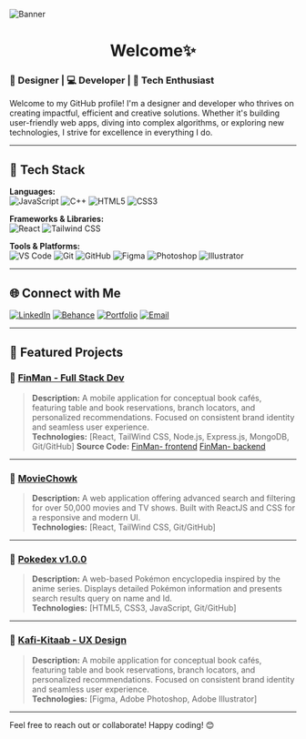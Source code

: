 ![Banner](https://github.com/anantkatyayn/anantkatyayn/blob/main/assets/Anant-katyayn-philomath-banner.png)
<div align="center">
  <h1>Welcome✨</h1>
</div>


### 🌟 Designer | 💻 Developer | 🚀 Tech Enthusiast  

Welcome to my GitHub profile! I'm a designer and developer who thrives on creating impactful, efficient and creative solutions. Whether it's building user-friendly web apps, diving into complex algorithms, or exploring new technologies, I strive for excellence in everything I do.

---

## 🔧 Tech Stack

**Languages:**  
![JavaScript](https://img.shields.io/badge/-JavaScript-F7DF1E?style=for-the-badge&logo=javascript&logoColor=white)
![C++](https://img.shields.io/badge/-C++-00599C?style=for-the-badge&logo=cplusplus&logoColor=white)
![HTML5](https://img.shields.io/badge/-HTML5-E34F26?style=for-the-badge&logo=html5&logoColor=white)
![CSS3](https://img.shields.io/badge/-CSS3-1572B6?style=for-the-badge&logo=css3&logoColor=white)

**Frameworks & Libraries:**  
![React](https://img.shields.io/badge/React-61DAFB?style=for-the-badge&logo=react&logoColor=black)
![Tailwind CSS](https://img.shields.io/badge/Tailwind_CSS-06B6D4?style=for-the-badge&logo=tailwindcss&logoColor=white)

**Tools & Platforms:**  
![VS Code](https://img.shields.io/badge/VS_Code-007ACC?style=for-the-badge&logo=visual-studio-code&logoColor=white)
![Git](https://img.shields.io/badge/Git-F05032?style=for-the-badge&logo=git&logoColor=white)
![GitHub](https://img.shields.io/badge/GitHub-181717?style=for-the-badge&logo=github&logoColor=white)
![Figma](https://img.shields.io/badge/Figma-F24E1E?style=for-the-badge&logo=figma&logoColor=white)
![Photoshop](https://img.shields.io/badge/Photoshop-31A8FF?style=for-the-badge&logo=adobephotoshop&logoColor=white)
![Illustrator](https://img.shields.io/badge/Illustrator-FF9A00?style=for-the-badge&logo=adobeillustrator&logoColor=white)

---


## 🌐 Connect with Me

[![LinkedIn](https://img.shields.io/badge/LinkedIn-0077B5?style=for-the-badge&logo=linkedin&logoColor=white)](https://linkedin.com/in/anantkatyayn)
[![Behance](https://img.shields.io/badge/Behance-1769FF?style=for-the-badge&logo=behance&logoColor=white)](https://behance.net/anantkatyayn)
[![Portfolio](https://img.shields.io/badge/Portfolio-000?style=for-the-badge&logo=aboutdotme&logoColor=white)](https://anantkatyayn.in)
[![Email](https://img.shields.io/badge/Email-D14836?style=for-the-badge&logo=gmail&logoColor=white)](mailto:anantkatyayn112@gmail.com)

---

## 🌟 Featured Projects

### 🌟 [FinMan - Full Stack Dev](https://finman-anant.netlify.app)
> **Description:** A mobile application for conceptual book cafés, featuring table and book reservations, branch locators, and personalized recommendations. Focused on consistent brand identity and seamless user experience.  
> **Technologies:** [React, TailWind CSS, Node.js, Express.js, MongoDB, Git/GitHub]
> **Source Code:** [FinMan- frontend]([https://anantkatyayn.in](https://github.com/anantkatyayn/finman-frontend))
[FinMan- backend]([https://anantkatyayn.in](https://github.com/anantkatyayn/finman-backend))

---

### 🛒 [MovieChowk](https://moviechowk.netlify.app)
> **Description:** A web application offering advanced search and filtering for over 50,000 movies and TV shows. Built with ReactJS and CSS for a responsive and modern UI.  
> **Technologies:** [React, TailWind CSS, Git/GitHub]

---

### 🌟 [Pokedex v1.0.0](https://pokedexv1anant.netlify.app)
> **Description:** A web-based Pokémon encyclopedia inspired by the anime series. Displays detailed Pokémon information and presents search results query on name and Id.  
> **Technologies:** [HTML5, CSS3, JavaScript, Git/GitHub]

---
### 🌟 [Kafi-Kitaab - UX Design](https://www.behance.net/gallery/193465259/Kafi-Kitaab-book-cafe-mobile-application-casestudy)
> **Description:** A mobile application for conceptual book cafés, featuring table and book reservations, branch locators, and personalized recommendations. Focused on consistent brand identity and seamless user experience.  
> **Technologies:** [Figma, Adobe Photoshop, Adobe Illustrator]

---


Feel free to reach out or collaborate! Happy coding! 😊
